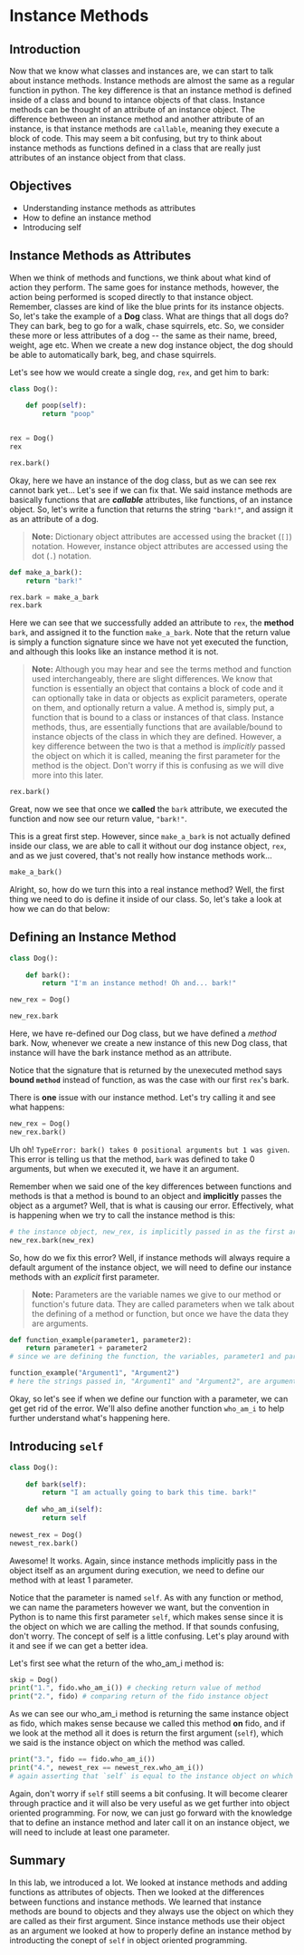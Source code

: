 
# Instance Methods

## Introduction
Now that we know what classes and instances are, we can start to talk about instance methods. Instance methods are almost the same as a regular function in python. The key difference is that an instance method is defined inside of a class and bound to intance objects of that class. Instance methods can be thought of an attribute of an instance object. The difference bethween an instance method and another attribute of an instance, is that instance methods are `callable`, meaning they execute a block of code. This may seem a bit confusing, but try to think about instance methods as functions defined in a class that are really just attributes of an instance object from that class.

## Objectives
* Understanding instance methods as attributes
* How to define an instance method
* Introducing self

## Instance Methods as Attributes

When we think of methods and functions, we think about what kind of action they perform. The same goes for instance methods, however, the action being performed is scoped directly to that instance object. Remember, classes are kind of like the blue prints for its instance objects. So, let's take the example of a **Dog** class. What are things that all dogs do? They can bark, beg to go for a walk, chase squirrels, etc. So, we consider these more or less attributes of a dog -- the same as their name, breed, weight, age etc. When we create a new dog instance object, the dog should be able to automatically bark, beg, and chase squirrels.

Let's see how we would create a single dog, `rex`, and get him to bark:


```python
class Dog():
    
    def poop(self):
        return "poop"


rex = Dog()
rex
```


```python
rex.bark()
```

Okay, here we have an instance of the dog class, but as we can see rex cannot bark yet... Let's see if we can fix that. We said instance methods are basically functions that are ***callable*** attributes, like functions, of an instance object. So, let's write a function that returns the string `"bark!"`, and assign it as an attribute of a dog.

> **Note:** Dictionary object attributes are accessed using the bracket (`[]`) notation. However, instance object attributes are accessed using the dot (`.`) notation. 


```python
def make_a_bark():
    return "bark!"

rex.bark = make_a_bark
rex.bark
```

Here we can see that we successfully added an attribute to `rex`, the **method** `bark`, and assigned it to the function `make_a_bark`. Note that the return value is simply a function signature since we have not yet executed the function, and although this looks like an instance method it is not.

> **Note:** Although you may hear and see the terms method and function used interchangeably, there are slight differences. We know that function is essentially an object that contains a block of code and it can optionally take in data or objects as explicit parameters, operate on them, and optionally return a value. A method is, simply put, a function that is bound to a class or instances of that class. Instance methods, thus, are essentially functions that are available/bound to instance objects of the class in which they are defined. However, a key difference between the two is that a method is *implicitly* passed the object on which it is called, meaning the first parameter for the method is the object. Don't worry if this is confusing as we will dive more into this later.


```python
rex.bark()
```

Great, now we see that once we **called** the `bark` attribute, we executed the function and now see our return value, `"bark!"`. 

This is a great first step. However, since `make_a_bark` is not actually defined inside our class, we are able to call it without our dog instance object, `rex`, and as we just covered, that's not really how instance methods work... 


```python
make_a_bark()
```

Alright, so, how do we turn this into a real instance method? Well, the first thing we need to do is define it inside of our class. So, let's take a look at how we can do that below:

## Defining an Instance Method


```python
class Dog():
    
    def bark():
        return "I'm an instance method! Oh and... bark!"
```


```python
new_rex = Dog()

new_rex.bark
```

Here, we have re-defined our Dog class, but we have defined a *method* bark. Now, whenever we create a new instance of this new Dog class, that instance will have the bark instance method as an attribute. 

Notice that the signature that is returned by the unexecuted method says **bound `method`** instead of function, as was the case with our first `rex`'s bark. 

There is **one** issue with our instance method. Let's try calling it and see what happens:


```python
new_rex = Dog()
new_rex.bark()
```

Uh oh! `TypeError: bark() takes 0 positional arguments but 1 was given`. This error is telling us that the method, `bark` was defined to take 0 arguments, but when we executed it, we have it an argument. 

Remember when we said one of the key differences between functions and methods is that a method is bound to an object and **implicitly** passes the object as a argumet? Well, that is what is causing our error. Effectively, what is happening when we try to call the instance method is this:

```python
# the instance object, new_rex, is implicitly passed in as the first argument upon execution
new_rex.bark(new_rex)
```

So, how do we fix this error? Well, if instance methods will always require a default argument of the instance object, we will need to define our instance methods with an *explicit* first parameter.

>**Note:** Parameters are the variable names we give to our method or function's future data. They are called parameters when we talk about the defining of a method or function, but once we have the data they are arguments. 

```python
def function_example(parameter1, parameter2):
    return parameter1 + parameter2
# since we are defining the function, the variables, parameter1 and parameter2, are called parameters

function_example("Argument1", "Argument2") 
# here the strings passed in, "Argument1" and "Argument2", are arguments since we are executing the function
```

Okay, so let's see if when we define our function with a parameter, we can get get rid of the error. We'll also define another function `who_am_i` to help further understand what's happening here.

## Introducing `self`


```python
class Dog():
    
    def bark(self):
        return "I am actually going to bark this time. bark!"
        
    def who_am_i(self):
        return self
        
newest_rex = Dog()
newest_rex.bark()
```

Awesome! It works. Again, since instance methods implicitly pass in the object itself as an argument during execution, we need to define our method with at least 1 parameter. 

Notice that the parameter is named `self`. As with any function or method, we can name the parameters however we want, but the convention in Python is to name this first parameter `self`, which makes sense since it is the object on which we are calling the method. If that sounds confusing, don't worry. The concept of self is a little confusing. Let's play around with it and see if we can get a better idea.

Let's first see what the return of the who_am_i method is:


```python
skip = Dog()
print("1.", fido.who_am_i()) # checking return value of method
print("2.", fido) # comparing return of the fido instance object 
```

As we can see our who_am_i method is returning the same instance object as fido, which makes sense because we called this method **on** fido, and if we look at the method all it does is return the first argument (`self`), which we said is the instance object on which the method was called. 


```python
print("3.", fido == fido.who_am_i()) 
print("4.", newest_rex == newest_rex.who_am_i()) 
# again asserting that `self` is equal to the instance object on which who_am_i was called
```

Again, don't worry if `self` still seems a bit confusing. It will become clearer through practice and it will also be very useful as we get further into object oriented programming. For now, we can just go forward with the knowledge that to define an instance method and later call it on an instance object, we will need to include at least one parameter.

## Summary

In this lab, we introduced a lot. We looked at instance methods and adding functions as attributes of objects. Then we looked at the differences between functions and instance methods. We learned that instance methods are bound to objects and they always use the object on which they are called as their first argument. Since instance methods use their object as an argument we looked at how to properly define an instance method by introducting the conept of `self` in object oriented programming. 
